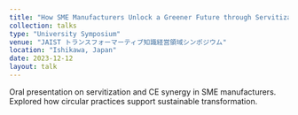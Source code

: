 ```yaml
---
title: "How SME Manufacturers Unlock a Greener Future through Servitization and Circular Economy Practices?"
collection: talks
type: "University Symposium"
venue: "JAIST トランスフォーマーティブ知識経営領域シンポジウム"
location: "Ishikawa, Japan"
date: 2023-12-12
layout: talk
---
```


Oral presentation on servitization and CE synergy in SME manufacturers.  
Explored how circular practices support sustainable transformation.
